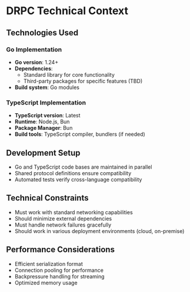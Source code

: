 # DRPC Technical Context

## Technologies Used

### Go Implementation

- **Go version**: 1.24+
- **Dependencies**:
  - Standard library for core functionality
  - Third-party packages for specific features (TBD)
- **Build system**: Go modules

### TypeScript Implementation

- **TypeScript version**: Latest
- **Runtime**: Node.js, Bun
- **Package Manager**: Bun
- **Build tools**: TypeScript compiler, bundlers (if needed)

## Development Setup

- Go and TypeScript code bases are maintained in parallel
- Shared protocol definitions ensure compatibility
- Automated tests verify cross-language compatibility

## Technical Constraints

- Must work with standard networking capabilities
- Should minimize external dependencies
- Must handle network failures gracefully
- Should work in various deployment environments (cloud, on-premise)

## Performance Considerations

- Efficient serialization format
- Connection pooling for performance
- Backpressure handling for streaming
- Optimized memory usage
